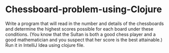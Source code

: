 # Chessboard-problem-using-Clojure
Write a program that will read in the number and details of the chessboards and determine the  highest scores possible for each board under these conditions. (You know that the Sultan is both  a good chess player and a good mathematician and you suspect that her score is the best  attainable.)
Run it in IntelliJ Idea using clojure file.

